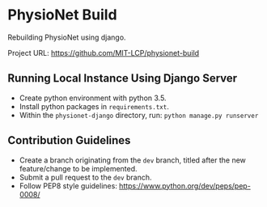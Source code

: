 # PhysioNet Build

Rebuilding PhysioNet using django.

Project URL: https://github.com/MIT-LCP/physionet-build

## Running Local Instance Using Django Server

- Create python environment with python 3.5.
- Install python packages in `requirements.txt`.
- Within the `physionet-django` directory, run: `python manage.py runserver`

## Contribution Guidelines

- Create a branch originating from the `dev` branch, titled after the new feature/change to be implemented.
- Submit a pull request to the `dev` branch.
- Follow PEP8 style guidelines: https://www.python.org/dev/peps/pep-0008/

